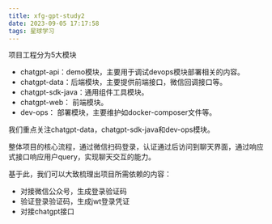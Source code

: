 ```yaml
---
title: xfg-gpt-study2
date: 2023-09-05 17:17:58
tags: 星球学习
---
```


项目工程分为5大模块
- chatgpt-api：demo模块，主要用于调试devops模块部署相关的内容。
- chatgpt-data：后端模块，主要提供前端接口，微信回调接口等。
- chatgpt-sdk-java：通用组件工具模块。
- chatgpt-web： 前端模块。
- dev-ops： 部署模块，主要维护如docker-composer文件等。

我们重点关注chatgpt-data，chatgpt-sdk-java和dev-ops模块。

整体项目的核心流程，通过微信扫码登录，认证通过后访问到聊天界面，通过响应式接口响应用户query，实现聊天交互的能力。

基于此，我们可以大致梳理出项目所需依赖的内容：
- 对接微信公众号，生成登录验证码
- 验证登录验证码，生成jwt登录凭证
- 对接chatgpt接口